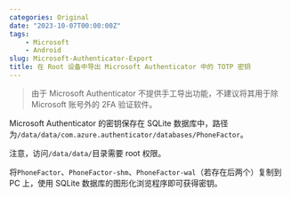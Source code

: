 ```yaml
---
categories: Original
date: "2023-10-07T00:00:00Z"
tags:
    - Microsoft
    - Android
slug: Microsoft-Authenticator-Export
title: 在 Root 设备中导出 Microsoft Authenticator 中的 TOTP 密钥
---
```


> 由于 Microsoft Authenticator 不提供手工导出功能，不建议将其用于除 Microsoft 账号外的 2FA 验证软件。

Microsoft Authenticator 的密钥保存在 SQLite 数据库中，路径为`/data/data/com.azure.authenticator/databases/PhoneFactor`。

注意，访问`/data/data/`目录需要 root 权限。

将`PhoneFactor`、`PhoneFactor-shm`、`PhoneFactor-wal`（若存在后两个）复制到 PC 上，使用 SQLite 数据库的图形化浏览程序即可获得密钥。
